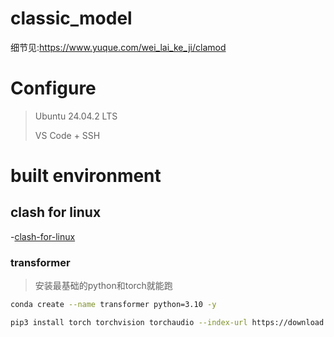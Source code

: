 classic_model
===========================

细节见:https://www.yuque.com/wei_lai_ke_ji/clamod

# Configure
>Ubuntu 24.04.2 LTS
>
>VS Code + SSH


# built environment 

## clash for linux
-[clash-for-linux](https://github.com/nelvko/clash-for-linux-install/tree/master)


### transformer 
> 安装最基础的python和torch就能跑

```bash
conda create --name transformer python=3.10 -y

pip3 install torch torchvision torchaudio --index-url https://download.pytorch.org/whl/cu128
```

